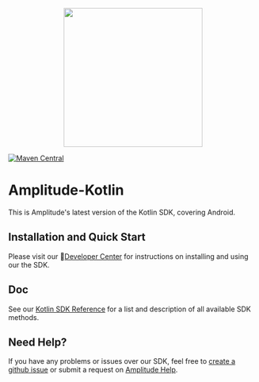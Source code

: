 <p align="center">
  <a href="https://amplitude.com" target="_blank" align="center">
    <img src="https://static.amplitude.com/lightning/46c85bfd91905de8047f1ee65c7c93d6fa9ee6ea/static/media/amplitude-logo-with-text.4fb9e463.svg" width="280">
  </a>
  <br />
</p>

[![Maven Central](https://img.shields.io/maven-central/v/com.amplitude/analytics-android)](https://mvnrepository.com/artifact/com.amplitude/analytics-android/latest)

# Amplitude-Kotlin

This is Amplitude's latest version of the Kotlin SDK, covering Android.

## Installation and Quick Start
Please visit our :100:[Developer Center](https://developers.amplitude.com/docs/kotlin-android-beta) for instructions on installing and using our the SDK.

## Doc
See our [Kotlin SDK Reference](http://amplitude.github.io/Amplitude-Kotlin/) for a list and description of all available SDK methods.

## Need Help?
If you have any problems or issues over our SDK, feel free to [create a github issue](https://github.com/amplitude/Amplitude-Kotlin/issues/new) or submit a request on [Amplitude Help](https://help.amplitude.com/hc/en-us/requests/new).
